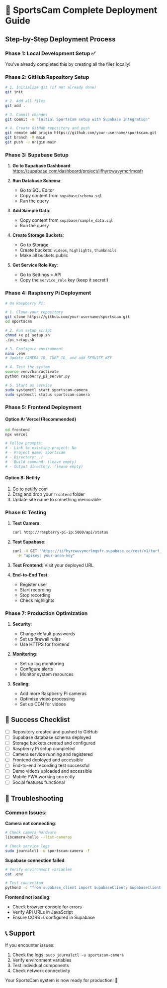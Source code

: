 # 🚀 SportsCam Complete Deployment Guide

## Step-by-Step Deployment Process

### Phase 1: Local Development Setup ✅

You've already completed this by creating all the files locally!

### Phase 2: GitHub Repository Setup

```bash
# 1. Initialize git (if not already done)
git init

# 2. Add all files
git add .

# 3. Commit changes
git commit -m "Initial SportsCam setup with Supabase integration"

# 4. Create GitHub repository and push
git remote add origin https://github.com/your-username/sportscam.git
git branch -M main
git push -u origin main
```

### Phase 3: Supabase Setup

1. **Go to Supabase Dashboard**: https://supabase.com/dashboard/project/iifhyrcwuvymcrlmqsfr

2. **Run Database Schema**:
   - Go to SQL Editor
   - Copy content from `supabase/schema.sql`
   - Run the query

3. **Add Sample Data**:
   - Copy content from `supabase/sample_data.sql`
   - Run the query

4. **Create Storage Buckets**:
   - Go to Storage
   - Create buckets: `videos`, `highlights`, `thumbnails`
   - Make all buckets public

5. **Get Service Role Key**:
   - Go to Settings > API
   - Copy the `service_role` key (keep it secret!)

### Phase 4: Raspberry Pi Deployment

```bash
# On Raspberry Pi:

# 1. Clone your repository
git clone https://github.com/your-username/sportscam.git
cd sportscam

# 2. Run setup script
chmod +x pi_setup.sh
./pi_setup.sh

# 3. Configure environment
nano .env
# Update CAMERA_ID, TURF_ID, and add SERVICE_KEY

# 4. Test the system
source venv/bin/activate
python raspberry_pi_server.py

# 5. Start as service
sudo systemctl start sportscam-camera
sudo systemctl status sportscam-camera
```

### Phase 5: Frontend Deployment

#### Option A: Vercel (Recommended)
```bash
cd frontend
npx vercel

# Follow prompts:
# - Link to existing project: No
# - Project name: sportscam
# - Directory: ./
# - Build command: (leave empty)
# - Output directory: (leave empty)
```

#### Option B: Netlify
1. Go to netlify.com
2. Drag and drop your `frontend` folder
3. Update site name to something memorable

### Phase 6: Testing

1. **Test Camera**: 
   ```bash
   curl http://raspberry-pi-ip:5000/api/status
   ```

2. **Test Supabase**:
   ```bash
   curl -X GET 'https://iifhyrcwuvymcrlmqsfr.supabase.co/rest/v1/turf_locations' \
     -H "apikey: your-anon-key"
   ```

3. **Test Frontend**: Visit your deployed URL

4. **End-to-End Test**:
   - Register user
   - Start recording
   - Stop recording
   - Check highlights

### Phase 7: Production Optimization

1. **Security**:
   - Change default passwords
   - Set up firewall rules
   - Use HTTPS for frontend

2. **Monitoring**:
   - Set up log monitoring
   - Configure alerts
   - Monitor system resources

3. **Scaling**:
   - Add more Raspberry Pi cameras
   - Optimize video processing
   - Set up CDN for videos

## 🎯 Success Checklist

- [ ] Repository created and pushed to GitHub
- [ ] Supabase database schema deployed
- [ ] Storage buckets created and configured
- [ ] Raspberry Pi setup completed
- [ ] Camera service running and registered
- [ ] Frontend deployed and accessible
- [ ] End-to-end recording test successful
- [ ] Demo videos uploaded and accessible
- [ ] Mobile PWA working correctly
- [ ] Social features functional

## 🚨 Troubleshooting

### Common Issues:

**Camera not connecting**:
```bash
# Check camera hardware
libcamera-hello --list-cameras

# Check service logs
sudo journalctl -u sportscam-camera -f
```

**Supabase connection failed**:
```bash
# Verify environment variables
cat .env

# Test connection
python3 -c "from supabase_client import SupabaseClient; SupabaseClient()"
```

**Frontend not loading**:
- Check browser console for errors
- Verify API URLs in JavaScript
- Ensure CORS is configured in Supabase

## 📞 Support

If you encounter issues:
1. Check the logs: `sudo journalctl -u sportscam-camera`
2. Verify environment variables
3. Test individual components
4. Check network connectivity

Your SportsCam system is now ready for production! 🎉